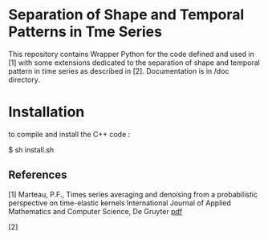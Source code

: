 # Separation of Shape and Temporal Patterns in Tme Series


This repository contains Wrapper Python for the code defined and used in [1] with some extensions dedicated to the separation of shape and temporal pattern in time series as described in [2]. Documentation is in /doc directory.

# Installation

to compile and install the C++ code :

$ sh install.sh

## References

[1] Marteau, P.F., Times series averaging and denoising from a probabilistic perspective on time-elastic kernels International Journal of Applied Mathematics and Computer Science, De Gruyter [pdf](https://hal.archives-ouvertes.fr/hal-01401072)

[2] 
